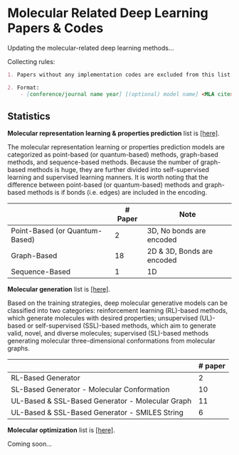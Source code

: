 # Molecular Related Deep Learning Papers & Codes

Updating the molecular-related deep learning methods... 

Collecting rules: 

```markdown
1. Papers without any implementation codes are excluded from this list. 

2. Format: 
    - [conference/journal name year] [(optional) model name] <MLA cite> [[paper]]() [[code]]() 
```



## Statistics

**Molecular representation learning & properties prediction** list is [[here]](prediction_models.md). 

The molecular representation learning or properties prediction models are categorized as point-based (or quantum-based) methods, graph-based methods, and sequence-based methods. Because the number of graph-based methods is huge, they are further divided into self-supervised learning and supervised learning manners. It is worth noting that the difference between point-based (or quantum-based) methods and graph-based methods is if bonds (i.e. edges) are included in the encoding. 

|                                | # Paper | Note                       |
|--------------------------------|---------|----------------------------|
| Point-Based (or Quantum-Based) | 2       | 3D, No bonds are encoded   |
| Graph-Based                    | 18      | 2D & 3D, Bonds are encoded |
| Sequence-Based                 | 1       | 1D                         |

**Molecular generation** list is [[here]](./generative_models.md). 

Based on the training strategies, deep molecular generative models can be classified into two categories: reinforcement learning (RL)-based methods, which generate molecules with desired properties; unsupervised (UL)-based or self-supervised (SSL)-based methods, which aim to generate valid, novel, and diverse molecules; supervised (SL)-based methods generating molecular three-dimensional conformations from molecular graphs. 

|                                                         | # paper  |
|---------------------------------------------------------|----------|
| RL-Based Generator                                      | 2        |
| SL-Based Generator - Molecular Conformation             | 10       |
| UL-Based & SSL-Based Generator - Molecular Graph        | 11       |
| UL-Based & SSL-Based Generator - SMILES String          | 6        |

**Molecular optimization** list is [[here]](./optimization_models.md). 

Coming soon...